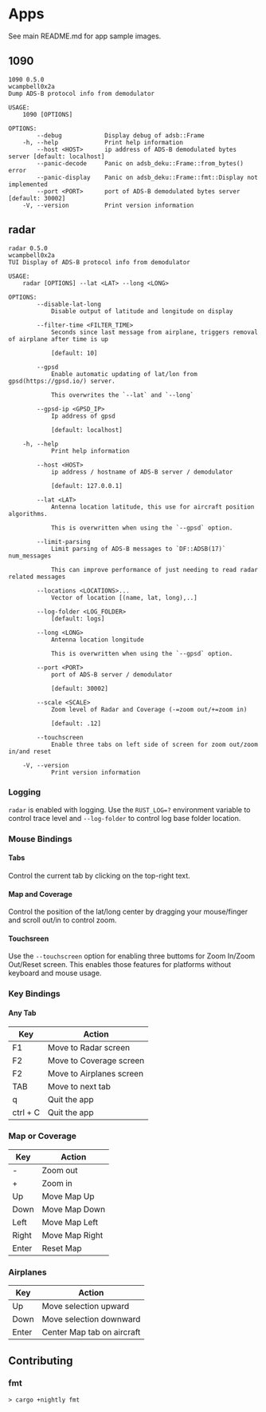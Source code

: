# Apps

See main README.md for app sample images.

## 1090
```
1090 0.5.0
wcampbell0x2a
Dump ADS-B protocol info from demodulator

USAGE:
    1090 [OPTIONS]

OPTIONS:
        --debug            Display debug of adsb::Frame
    -h, --help             Print help information
        --host <HOST>      ip address of ADS-B demodulated bytes server [default: localhost]
        --panic-decode     Panic on adsb_deku::Frame::from_bytes() error
        --panic-display    Panic on adsb_deku::Frame::fmt::Display not implemented
        --port <PORT>      port of ADS-B demodulated bytes server [default: 30002]
    -V, --version          Print version information
```

## radar
```
radar 0.5.0
wcampbell0x2a
TUI Display of ADS-B protocol info from demodulator

USAGE:
    radar [OPTIONS] --lat <LAT> --long <LONG>

OPTIONS:
        --disable-lat-long
            Disable output of latitude and longitude on display

        --filter-time <FILTER_TIME>
            Seconds since last message from airplane, triggers removal of airplane after time is up

            [default: 10]

        --gpsd
            Enable automatic updating of lat/lon from gpsd(https://gpsd.io/) server.

            This overwrites the `--lat` and `--long`

        --gpsd-ip <GPSD_IP>
            Ip address of gpsd

            [default: localhost]

    -h, --help
            Print help information

        --host <HOST>
            ip address / hostname of ADS-B server / demodulator

            [default: 127.0.0.1]

        --lat <LAT>
            Antenna location latitude, this use for aircraft position algorithms.

            This is overwritten when using the `--gpsd` option.

        --limit-parsing
            Limit parsing of ADS-B messages to `DF::ADSB(17)` num_messages

            This can improve performance of just needing to read radar related messages

        --locations <LOCATIONS>...
            Vector of location [(name, lat, long),..]

        --log-folder <LOG_FOLDER>
            [default: logs]

        --long <LONG>
            Antenna location longitude

            This is overwritten when using the `--gpsd` option.

        --port <PORT>
            port of ADS-B server / demodulator

            [default: 30002]

        --scale <SCALE>
            Zoom level of Radar and Coverage (-=zoom out/+=zoom in)

            [default: .12]

        --touchscreen
            Enable three tabs on left side of screen for zoom out/zoom in/and reset

    -V, --version
            Print version information
```

### Logging
`radar` is enabled with logging. Use the `RUST_LOG=?` environment variable to control trace level and `--log-folder` to control log base folder location.

### Mouse Bindings
#### Tabs
Control the current tab by clicking on the top-right text.

#### Map and Coverage
Control the position of the lat/long center by dragging your mouse/finger and scroll out/in to control zoom.

#### Touchsreen
Use the `--touchscreen` option for enabling three buttoms for Zoom In/Zoom Out/Reset screen.
This enables those features for platforms without keyboard and mouse usage.

### Key Bindings

#### Any Tab
|  Key     |  Action                    |
| -------- | -------------------------- |
| F1       | Move to Radar screen       |
| F2       | Move to Coverage screen    |
| F2       | Move to Airplanes screen   |
| TAB      | Move to next tab           |
| q        | Quit the app               |
| ctrl + C | Quit the app               |


### Map or Coverage
|  Key  |  Action                    |
| ----- | -------------------------- |
| -     | Zoom out                   |
| +     | Zoom in                    |
| Up    | Move Map Up                |
| Down  | Move Map Down              |
| Left  | Move Map Left              |
| Right | Move Map Right             |
| Enter | Reset Map                  |

### Airplanes
|  Key  |  Action                    |
| ----- | -------------------------- |
| Up    | Move selection upward      |
| Down  | Move selection downward    |
| Enter | Center Map tab on aircraft |

## Contributing

### fmt
```text
> cargo +nightly fmt
```
